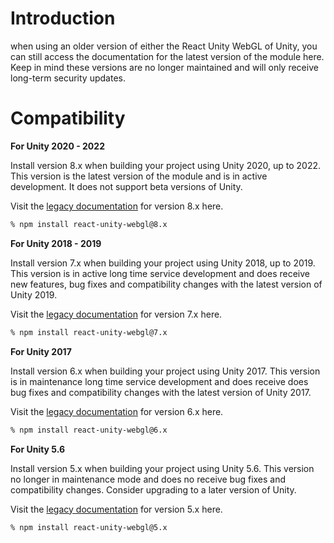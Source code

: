 # Introduction

when using an older version of either the React Unity WebGL of Unity, you can still access the documentation for the latest version of the module here. Keep in mind these versions are no longer maintained and will only receive long-term security updates.

# Compatibility

**For Unity 2020 - 2022**

Install version 8.x when building your project using Unity 2020, up to 2022. This version is the latest version of the module and is in active development. It does not support beta versions of Unity.

Visit the [legacy documentation](/docs/legacy/version-8-x) for version 8.x here.

```sh
% npm install react-unity-webgl@8.x
```

**For Unity 2018 - 2019**

Install version 7.x when building your project using Unity 2018, up to 2019. This version is in active long time service development and does receive new features, bug fixes and compatibility changes with the latest version of Unity 2019.

Visit the [legacy documentation](/docs/legacy/version-7-x) for version 7.x here.

```sh
% npm install react-unity-webgl@7.x
```

**For Unity 2017**

Install version 6.x when building your project using Unity 2017. This version is in maintenance long time service development and does receive does bug fixes and compatibility changes with the latest version of Unity 2017.

Visit the [legacy documentation](/docs/legacy/version-6-x) for version 6.x here.

```sh
% npm install react-unity-webgl@6.x
```

**For Unity 5.6**

Install version 5.x when building your project using Unity 5.6. This version no longer in maintenance mode and does no receive bug fixes and compatibility changes. Consider upgrading to a later version of Unity.

Visit the [legacy documentation](/docs/legacy/version-5-x) for version 5.x here.

```sh
% npm install react-unity-webgl@5.x
```

